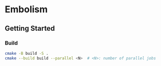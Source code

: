 # Embolism

## Getting Started

### Build

```sh
cmake -B build -S .
cmake --build build --parallel <N>  # <N>: number of parallel jobs
```
